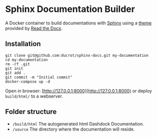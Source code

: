 # Sphinx Documentation Builder

A Docker container to build documentations with [Sphinx](http://sphinx-doc.org) 
using a [theme](https://github.com/readthedocs/sphinx_rtd_theme) 
provided by [Read the Docs](https://readthedocs.org).

## Installation

```console
git clone git@github.com:ducrot/sphinx-docs.git my-documentation
cd my-documentation
rm -rf .git
git init
git add .
git commit -m "Initial commit"
docker-compose up -d
```

Open in browser: [http://127.0.0.1:8000](http://127.0.0.1:8000) or deploy `build/html/` to a webserver.

## Folder structure

- ``/build/html`` The autogenerated html Dashdock Documentation.
- ``/source`` The directory where the documentation will reside.
